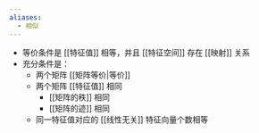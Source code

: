 ```yaml
---
aliases:
  - 相似
---
```


- 等价条件是 [[特征值]] 相等，并且 [[特征空间]] 存在 [[映射]] 关系
- 充分条件是：
	- 两个矩阵 [[矩阵等价|等价]]
	- 两个矩阵 [[特征值]] 相同
		- [[矩阵的秩]] 相同
		- [[矩阵的迹]] 相同
	- 同一特征值对应的 [[线性无关]] 特征向量个数相等

